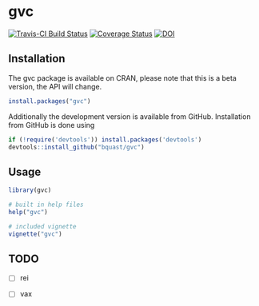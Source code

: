 # gvc
[![Travis-CI Build Status](https://travis-ci.org/bquast/gvc.png?branch=master)](https://travis-ci.org/bquast/gvc)
[![Coverage Status](https://coveralls.io/repos/bquast/gvc/badge.svg)](https://coveralls.io/r/bquast/gvc)
[![DOI](https://zenodo.org/badge/4012/bquast/gvc.svg)](http://dx.doi.org/10.5281/zenodo.16506)

## Installation
The gvc package is available on CRAN, please note that this is a beta version, the API will change.

```r
install.packages("gvc")
```

Additionally the development version is available from GitHub. Installation from GitHub is done using

```r
if (!require('devtools')) install.packages('devtools')
devtools::install_github("bquast/gvc")
```

## Usage

```r
library(gvc)

# built in help files
help("gvc")

# included vignette
vignette("gvc")
```

## TODO

 * [ ] rei
 * [ ] vax


